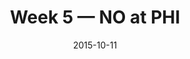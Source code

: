 ---
layout: game
title: Week 5 — NO at PHI
season: 2015
game_id: 2015_05_NO_PHI
week: 5
date: 2015-10-11
home_team: PHI
away_team: NO
final_home: 
final_away: 
pbp_url: /assets/data/pbp/2015/2015_05_NO_PHI.csv.gz
---